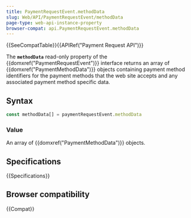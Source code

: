 ```yaml
---
title: PaymentRequestEvent.methodData
slug: Web/API/PaymentRequestEvent/methodData
page-type: web-api-instance-property
browser-compat: api.PaymentRequestEvent.methodData
---
```

{{SeeCompatTable}}{{APIRef("Payment Request API")}}

The **`methodData`** read-only property of the
{{domxref("PaymentRequestEvent")}} interface returns an array of
{{domxref("PaymentMethodData")}} objects containing payment method identifiers for the
payment methods that the web site accepts and any associated payment method specific
data.

## Syntax

```js
const methodData[] = paymentRequestEvent.methodData
```

### Value

An array of {{domxref("PaymentMethodData")}} objects.

## Specifications

{{Specifications}}

## Browser compatibility

{{Compat}}
